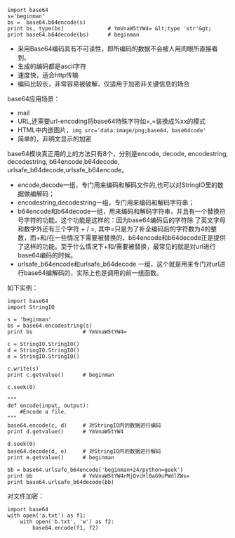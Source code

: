 

	import base64
	s='beginman'
	bs =  base64.b64encode(s)
	print bs, type(bs)              # YmVnaW5tYW4= &lt;type 'str'&gt;
	print base64.b64decode(bs)      # beginman

- 采用Base64编码具有不可读性，即所编码的数据不会被人用肉眼所直接看到。
- 生成的编码都是ascii字符
- 速度快，适合http传输
- 编码比较长，非常容易被破解，仅适用于加密非关键信息的场合


base64应用场景：


- mail
- URL,还需要url-encoding将base64特殊字符如+,=装换成%xx的模式
- HTML中内嵌图片，`img src='data:image/png;base64，base64code'`
- 简单的，非明文显示的加密

base64模块真正用的上的方法只有8个，分别是encode, decode, encodestring, decodestring, b64encode,b64decode, urlsafe_b64decode,urlsafe_b64encode。

- encode,decode一组，专门用来编码和解码文件的,也可以对StringIO里的数据做编解码；
- encodestring,decodestring一组，专门用来编码和解码字符串；
- b64encode和b64decode一组，用来编码和解码字符串，并且有一个替换符号字符的功能。这个功能是这样的：因为base64编码后的字符除 了英文字母和数字外还有三个字符 + / =, 其中=只是为了补全编码后的字符数为4的整数，而+和/在一些情况下需要被替换的，b64encode和b64decode正是提供了这样的功能。至于什么情况下+和/需要被替换，最常见的就是对url进行base64编码的时候。
- urlsafe_b64encode和urlsafe_b64decode 一组，这个就是用来专门对url进行base64编解码的，实际上也是调用的前一组函数。


如下实例：

	import base64
	import StringIO

	s = 'beginman'
	bs = base64.encodestring(s)
	print bs                # YmVnaW5tYW4=

	c = StringIO.StringIO()
	d = StringIO.StringIO()
	e = StringIO.StringIO()

	c.write(s)
	print c.getvalue()      # beginman

	c.seek(0)

	"""
	def encode(input, output):
	    #Encode a file.
	"""
	base64.encode(c, d)     # 对StringIO内的数据进行编码
	print d.getvalue()      # YmVnaW5tYW4

	d.seek(0)
	base64.decode(d, e)     # 对StringIO内的数据进行解码
	print e.getvalue()      # beginman

	bb = base64.urlsafe_b64encode('beginman+24/python=geek')
	print bb                # YmVnaW5tYW4rMjQvcHl0aG9uPWdlZWs=
	print base64.urlsafe_b64decode(bb)

对文件加密：

	import base64
	with open('a.txt') as f1:
	    with open('b.txt', 'w') as f2:
	        base64.encode(f1, f2)
